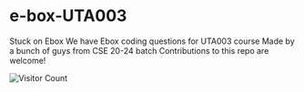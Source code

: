 # e-box-UTA003
Stuck on Ebox 
We have Ebox coding questions for UTA003 course
Made by a bunch of guys from CSE 20-24 batch
Contributions to this repo are welcome!

![Visitor Count](https://profile-counter.glitch.me/{Concept-Team}/count.svg)
